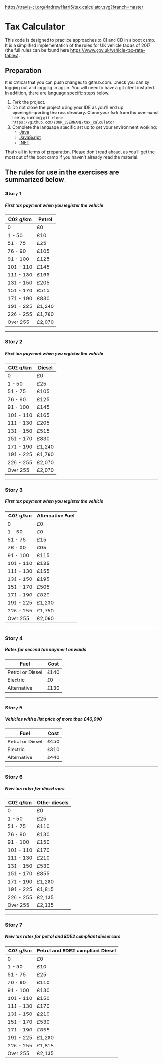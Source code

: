 
https://travis-ci.org/4ndrewHarri5/tax_calculator.svg?branch=master

# Tax Calculator

This code is designed to practice approaches to CI and CD in a boot camp. It is a simplified implementation of the rules for UK vehicle tax as of 2017 (the full rules can be found here https://www.gov.uk/vehicle-tax-rate-tables).

## Preparation

It is critical that you can push changes to github.com. Check you can by logging out and logging in again. You will need to have a git client installed. In addition, there are language specific steps below.

1. Fork the project.
1. Do not clone the project using your IDE as you’ll end up opening/importing the root directory. Clone your fork from the command line by running `git clone https://github.com/YOUR_USERNAME/tax_calculator`
1. Complete the language specific set up to get your environment working:
    * [Java](exercises/java)
    * [JavaScript](exercises/javascript)
    * [.NET](exercises/dotnet)

That’s all in terms of preparation. Please don’t read ahead, as you’ll get the most out of the boot camp if you haven’t already read the material.

## The rules for use in the exercises are summarized below:

### Story 1

##### First tax payment when you register the vehicle

|C02 g/km   |Petrol |
|-----------|-------|
|0	        |£0	    |
|1 - 50	    |£10	|
|51 - 75	|£25	|
|76 - 90	|£105	|
|91 - 100	|£125	|
|101 - 110	|£145	|
|111 - 130	|£165	|
|131 - 150	|£205	|
|151 - 170	|£515	|
|171 - 190	|£830	|
|191 - 225	|£1,240	|
|226 - 255	|£1,760	|
|Over 255	|£2,070	|

---

### Story 2

##### First tax payment when you register the vehicle

|C02 g/km   |Diesel |
|-----------|-------|
|0	        |£0     |
|1 - 50	    |£25	|
|51 - 75	|£105	|
|76 - 90	|£125	|
|91 - 100	|£145	|
|101 - 110	|£165	|
|111 - 130	|£205	|
|131 - 150	|£515	|
|151 - 170	|£830	|
|171 - 190	|£1,240	|
|191 - 225	|£1,760	|
|226 - 255	|£2,070	|
|Over 255	|£2,070	|

---

### Story 3

##### First tax payment when you register the vehicle

|C02 g/km   |Alternative Fuel|
|-----------|-------|
|0	        |£0|
|1 - 50	    |£0|
|51 - 75	|£15|
|76 - 90	|£95|
|91 - 100	|£115|
|101 - 110	|£135|
|111 - 130	|£155|
|131 - 150	|£195|
|151 - 170	|£505|
|171 - 190	|£820|
|191 - 225	|£1,230|
|226 - 255	|£1,750|
|Over 255	|£2,060|

---

### Story 4

##### Rates for second tax payment onwards

|Fuel                   |Cost    |
|-----------------------|--------|
|Petrol or Diesel       |£140    |
|Electric               |£0      |
|Alternative            |£130    |

---

### Story 5

##### Vehicles with a list price of more than £40,000

|Fuel                   |Cost    |
|-----------------------|--------|
|Petrol or Diesel       |£450    |
|Electric               |£310    |
|Alternative            |£440    |

---

### Story 6

##### New tax rates for diesel cars

|C02 g/km   |Other diesels|
|-----------|------|
|0  	    |£0    |
|1 - 50	    |£25	|
|51 - 75	|£110	|
|76 - 90	|£130	|
|91 - 100	|£150	|
|101 - 110	|£170	|
|111 - 130	|£210	|
|131 - 150	|£530	|
|151 - 170	|£855	|
|171 - 190	|£1,280|	
|191 - 225	|£1,815| 
|226 - 255	|£2,135| 
|Over 255	|£2,135|

---

### Story 7

##### New tax rates for petrol and RDE2 compliant diesel cars

|C02 g/km   |Petrol and RDE2 compliant Diesel
|-----------|--------------------------------|
|0  	    |£0	                             |
|1 - 50	    |£10	                         |
|51 - 75	|£25	                         |
|76 - 90	|£110	                         |
|91 - 100	|£130	                         |
|101 - 110	|£150	                         |
|111 - 130	|£170	                         |
|131 - 150	|£210	                         |
|151 - 170	|£530	                         |
|171 - 190	|£855	                         |
|191 - 225	|£1,280	                         |
|226 - 255	|£1,815	                         |
|Over 255	|£2,135	                         |
